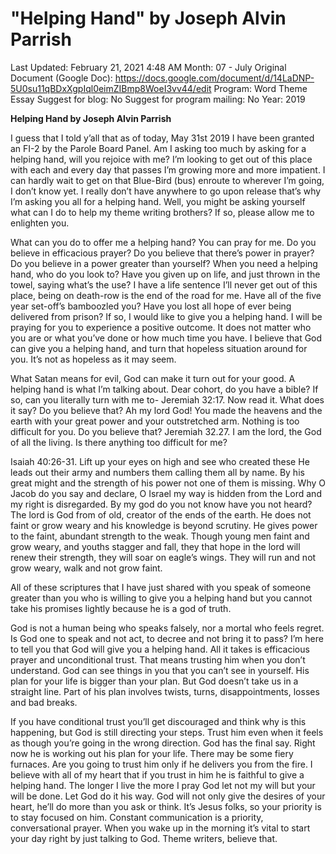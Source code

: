 # "Helping Hand" by Joseph Alvin Parrish

Last Updated: February 21, 2021 4:48 AM
Month: 07 - July
Original Document (Google Doc): https://docs.google.com/document/d/14LaDNP-5U0su11qBDxXgpIql0eimZIBmp8WoeI3vv44/edit
Program: Word Theme Essay
Suggest for blog: No
Suggest for program mailing: No
Year: 2019

**Helping Hand by Joseph Alvin Parrish**

I guess that I told y’all that as of today, May 31st 2019 I have been granted an FI-2 by the Parole Board Panel. Am I asking too much by asking for a helping hand, will you rejoice with me? I’m looking to get out of this place with each and every day that passes I’m growing more and more impatient. I can hardly wait to get on that Blue-Bird (bus) enroute to wherever I’m going, I don’t know yet. I really don’t have anywhere to go upon release that’s why I’m asking you all for a helping hand. Well, you might be asking yourself what can I do to help my theme writing brothers? If so, please allow me to enlighten you.

What can you do to offer me a helping hand? You can pray for me. Do you believe in efficacious prayer? Do you believe that there’s power in prayer? Do you believe in a power greater than yourself? When you need a helping hand, who do you look to? Have you given up on life, and just thrown in the towel, saying what’s the use? I have a life sentence I’ll never get out of this place, being on death-row is the end of the road for me. Have all of the five year set-off’s bamboozled you? Have you lost all hope of ever being delivered from prison? If so, I would like to give you a helping hand. I will be praying for you to experience a positive outcome. It does not matter who you are or what you’ve done or how much time you have. I believe that God can give you a helping hand, and turn that hopeless situation around for you. It’s not as hopeless as it may seem.

What Satan means for evil, God can make it turn out for your good. A helping hand is what I’m talking about. Dear cohort, do you have a bible? If so, can you literally turn with me to- Jeremiah 32:17. Now read it. What does it say? Do you believe that? Ah my lord God! You made the heavens and the earth with your great power and your outstretched arm. Nothing is too difficult for you. Do you believe that? Jeremiah 32.27. I am the lord, the God of all the living. Is there anything too difficult for me?

Isaiah 40:26-31. Lift up your eyes on high and see who created these He leads out their army and numbers them calling them all by name. By his great might and the strength of his power not one of them is missing. Why O Jacob do you say and declare, O Israel my way is hidden from the Lord and my right is disregarded. By my god do you not know have you not heard? The lord is God from of old, creator of the ends of the earth. He does not faint or grow weary and his knowledge is beyond scrutiny. He gives power to the faint, abundant strength to the weak. Though young men faint and grow weary, and youths stagger and fall, they that hope in the lord will renew their strength, they will soar on eagle’s wings. They will run and not grow weary, walk and not grow faint.

All of these scriptures that I have just shared with you speak of someone greater than you who is willing to give you a helping hand but you cannot take his promises lightly because he is a god of truth.

God is not a human being who speaks falsely, nor a mortal who feels regret. Is God one to speak and not act, to decree and not bring it to pass? I’m here to tell you that God will give you a helping hand. All it takes is efficacious prayer and unconditional trust. That means trusting him when you don’t understand. God can see things in you that you can’t see in yourself. His plan for your life is bigger than your plan. But God doesn’t take us in a straight line. Part of his plan involves twists, turns, disappointments, losses and bad breaks.

If you have conditional trust you’ll get discouraged and think why is this happening, but God is still directing your steps. Trust him even when it feels as though you’re going in the wrong direction. God has the final say. Right now he is working out his plan for your life. There may be some fiery furnaces. Are you going to trust him only if he delivers you from the fire. I believe with all of my heart that if you trust in him he is faithful to give a helping hand. The longer I live the more I pray God let not my will but your will be done. Let God do it his way. God will not only give the desires of your heart, he’ll do more than you ask or think. It’s Jesus folks, so your priority is to stay focused on him. Constant communication is a priority, conversational prayer. When you wake up in the morning it’s vital to start your day right by just talking to God. Theme writers, believe that.